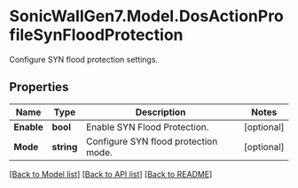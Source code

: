 # SonicWallGen7.Model.DosActionProfileSynFloodProtection
Configure SYN flood protection settings.

## Properties

Name | Type | Description | Notes
------------ | ------------- | ------------- | -------------
**Enable** | **bool** | Enable SYN Flood Protection. | [optional] 
**Mode** | **string** | Configure SYN flood protection mode. | [optional] 

[[Back to Model list]](../README.md#documentation-for-models) [[Back to API list]](../README.md#documentation-for-api-endpoints) [[Back to README]](../README.md)

